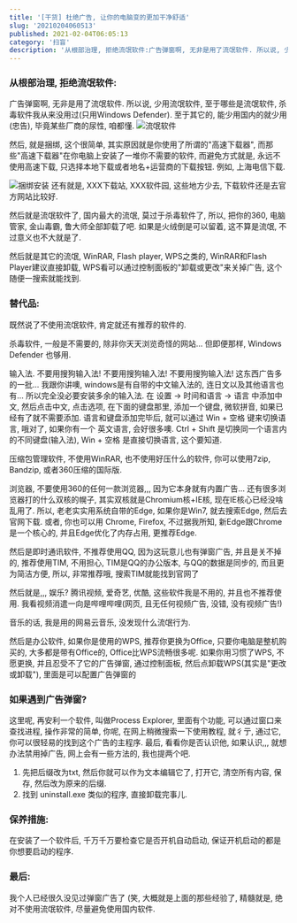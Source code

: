 ```yaml
---
title: '[干货] 杜绝广告, 让你的电脑变的更加干净舒适'
slug: '20210204060513'
published: 2021-02-04T06:05:13
category: '扫盲'
description: '从根部治理, 拒绝流氓软件:广告弹窗啊, 无非是用了流氓软件. 所以说, 少用流氓软件, 至于哪些是流氓软件, 杀毒软件我从来没用过(只用Windows Defender). 至于其它的, 能少用国内的就少用(忠告), 毕竟某些厂商的尿性, 咱都懂.然后, 就是捆绑, 这个很简单, 其实原因就是你使用了所谓的"高速下载器", 而那些"高速下载器"在你电脑上安装了一堆你不需要的软件, 而避免方式就是, 永远不使用高速下载, 只选择本地下载或者地名+运营商的下载按钮. 例如, 上海电信下载.还有就是,'
---
```


### 从根部治理, 拒绝流氓软件:

广告弹窗啊, 无非是用了流氓软件. 所以说, 少用流氓软件, 至于哪些是流氓软件, 杀毒软件我从来没用过(只用Windows Defender). 至于其它的, 能少用国内的就少用(忠告), 毕竟某些厂商的尿性, 咱都懂.
![流氓软件](/images/20210204033616149.png)


然后, 就是捆绑, 这个很简单, 其实原因就是你使用了所谓的"高速下载器", 而那些"高速下载器"在你电脑上安装了一堆你不需要的软件, 而避免方式就是, 永远不使用高速下载, 只选择本地下载或者地名+运营商的下载按钮. 例如, 上海电信下载.

![捆绑安装](/images/20210204033644914.png)
还有就是, XXX下载站, XXX软件园, 这些地方少去, 下载软件还是去官方网站比较好.


然后就是流氓软件了, 国内最大的流氓, 莫过于杀毒软件了, 所以, 把你的360, 电脑管家, 金山毒霸, 鲁大师全部卸载了吧. 如果是火绒倒是可以留着, 这不算是流氓, 不过意义也不大就是了.


然后就是其它的流氓, WinRAR, Flash player, WPS之类的, WinRAR和Flash Player建议直接卸载, WPS看可以通过控制面板的"卸载或更改"来关掉广告, 这个随便一搜索就能找到.


### 替代品:

既然说了不使用流氓软件, 肯定就还有推荐的软件的.


杀毒软件, 一般是不需要的, 除非你天天浏览奇怪的网站... 但即便那样, Windows Defender 也够用.


输入法. 不要用搜狗输入法! 不要用搜狗输入法! 不要用搜狗输入法! 这东西广告多的一批... 我跟你讲噢, windows是有自带的中文输入法的, 连日文以及其他语言也有... 所以完全没必要安装多余的输入法. 
在 设置 -> 时间和语言 -> 语言 中添加中文, 然后点击中文, 点击选项, 在下面的键盘那里, 添加一个键盘, 微软拼音, 如果已经有了就不需要添加. 语言和键盘添加完毕后, 就可以通过 Win + 空格 键来切换语言, 哦对了, 如果你有一个 英文语言, 会好很多噢. 
Ctrl + Shift 是切换同一个语言内的不同键盘(输入法), Win + 空格 是直接切换语言, 这个要知道.


压缩包管理软件, 不使用WinRAR, 也不使用好压什么的软件, 你可以使用7zip, Bandzip, 或者360压缩的国际版.


浏览器, 不要使用360的任何一款浏览器,,, 因为它本身就有内置广告... 还有很多浏览器打的什么双核的幌子, 其实双核就是Chromium核+IE核, 现在IE核心已经没啥乱用了. 所以, 老老实实用系统自带的Edge, 如果你是Win7, 就去搜索Edge, 然后去官网下载. 或者, 你也可以用 Chrome, Firefox, 不过据我所知, 新Edge跟Chrome是一个核心的, 并且Edge优化了内存占用, 更推荐Edge.


然后是即时通讯软件, 不推荐使用QQ, 因为这玩意儿也有弹窗广告, 并且是关不掉的, 推荐使用TIM, 不用担心, TIM是QQ的办公版本, 与QQ的数据是同步的, 而且更为简洁方便, 所以, 非常推荐哦, 搜索TIM就能找到官网了


然后就是,,, 娱乐? 腾讯视频, 爱奇艺, 优酷, 这些软件我是不用的, 并且也不推荐使用. 我看视频消遣一向是哔哩哔哩(网页, 且无任何视频广告, 没错, 没有视频广告!)


音乐的话, 我是用的网易云音乐, 没发现什么流氓行为.


然后是办公软件, 如果你是使用的WPS, 推荐你更换为Office, 只要你电脑是整机购买的, 大多都是带有Office的, Office比WPS流畅很多呢. 如果你用习惯了WPS, 不愿更换, 并且忍受不了它的广告弹窗, 通过控制面板, 然后点卸载WPS(其实是"更改或卸载"), 里面是可以配置广告弹窗的


### 如果遇到广告弹窗?

这里呢, 再安利一个软件, 叫做Process Explorer, 里面有个功能, 可以通过窗口来查找进程, 操作非常的简单, 你呢, 在网上稍微搜索一下使用教程, 就彳亍, 通过它, 你可以很轻易的找到这个广告的主程序. 最后, 看看你是否认识他, 如果认识,,, 就想办法禁用掉广告, 网上会有一些方法的, 我也提两个吧.


1. 先把后缀改为txt, 然后你就可以作为文本编辑它了, 打开它, 清空所有内容, 保存, 然后改为原来的后缀.
2. 找到 uninstall.exe 类似的程序, 直接卸载完事儿.


### 保养措施:

在安装了一个软件后, 千万千万要检查它是否开机自动启动, 保证开机启动的都是你想要启动的程序.


### 最后:

我个人已经很久没见过弹窗广告了 (笑, 大概就是上面的那些经验了, 精髓就是, 绝对不使用流氓软件, 尽量避免使用国内软件.
